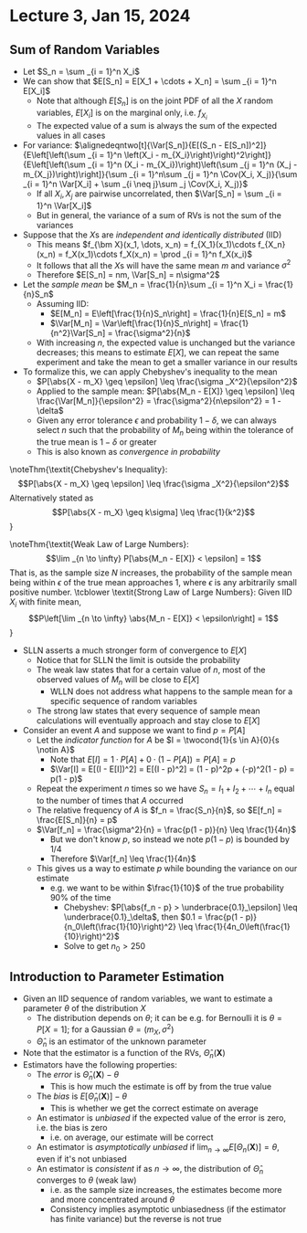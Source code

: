 # Lecture 3, Jan 15, 2024

## Sum of Random Variables

* Let $S_n = \sum _{i = 1}^n X_i$
* We can show that $E[S_n] = E[X_1 + \cdots + X_n] = \sum _{i = 1}^n E[X_i]$
	* Note that although $E[S_n]$ is on the joint PDF of all the $X$ random variables, $E[X_i]$ is on the marginal only, i.e. $f_{X_i}$
	* The expected value of a sum is always the sum of the expected values in all cases
* For variance: $\alignedeqntwo[t]{\Var[S_n]}{E[(S_n - E[S_n])^2]}{E\left[\left(\sum _{i = 1}^n \left(X_i - m_{X_i}\right)\right)^2\right]}{E\left[\left(\sum _{i = 1}^n (X_i - m_{X_i})\right)\left(\sum _{j = 1}^n (X_j - m_{X_j})\right)\right]}{\sum _{i = 1}^n\sum _{j = 1}^n \Cov(X_i, X_j)}{\sum _{i = 1}^n \Var[X_i] + \sum _{i \neq j}\sum _j \Cov(X_i, X_j)}$
	* If all $X_i, X_j$ are pairwise uncorrelated, then $\Var[S_n] = \sum _{i = 1}^n \Var[X_i]$
	* But in general, the variance of a sum of RVs is not the sum of the variances
* Suppose that the $X$s are *independent and identically distributed* (IID)
	* This means $f_{\bm X}(x_1, \dots, x_n) = f_{X_1}(x_1)\cdots f_{X_n}(x_n) = f_X(x_1)\cdots f_X(x_n) = \prod _{i = 1}^n f_X(x_i)$
	* It follows that all the $X$s will have the same mean $m$ and variance $\sigma^2$
	* Therefore $E[S_n] = nm, \Var[S_n] = n\sigma^2$
* Let the *sample mean* be $M_n = \frac{1}{n}\sum _{i = 1}^n X_i = \frac{1}{n}S_n$
	* Assuming IID:
		* $E[M_n] = E\left[\frac{1}{n}S_n\right] = \frac{1}{n}E[S_n] = m$
		* $\Var[M_n] = \Var\left[\frac{1}{n}S_n\right] = \frac{1}{n^2}\Var[S_n] = \frac{\sigma^2}{n}$
	* With increasing $n$, the expected value is unchanged but the variance decreases; this means to estimate $E[X]$, we can repeat the same experiment and take the mean to get a smaller variance in our results
* To formalize this, we can apply Chebyshev's inequality to the mean
	* $P[\abs{X - m_X} \geq \epsilon] \leq \frac{\sigma _X^2}{\epsilon^2}$
	* Applied to the sample mean: $P[\abs{M_n - E[X]} \geq \epsilon] \leq \frac{\Var[M_n]}{\epsilon^2} = \frac{\sigma^2}{n\epsilon^2} = 1 - \delta$
	* Given any error tolerance $\epsilon$ and probability $1 - \delta$, we can always select $n$ such that the probability of $M_n$ being within the tolerance of the true mean is $1 - \delta$ or greater
	* This is also known as *convergence in probability*

\noteThm{\textit{Chebyshev's Inequality}: $$P[\abs{X - m_X} \geq \epsilon] \leq \frac{\sigma _X^2}{\epsilon^2}$$Alternatively stated as $$P[\abs{X - m_X} \geq k\sigma] \leq \frac{1}{k^2}$$}

\noteThm{\textit{Weak Law of Large Numbers}: $$\lim _{n \to \infty} P[\abs{M_n - E[X]} < \epsilon] = 1$$That is, as the sample size $N$ increases, the probability of the sample mean being within $\epsilon$ of the true mean approaches 1, where $\epsilon$ is any arbitrarily small positive number.
\tcblower
\textit{Strong Law of Large Numbers}: Given IID $X_i$ with finite mean, $$P\left[\lim _{n \to \infty} \abs{M_n - E[X]} < \epsilon\right] = 1$$}

* SLLN asserts a much stronger form of convergence to $E[X]$
	* Notice that for SLLN the limit is outside the probability
	* The weak law states that for a certain value of $n$, most of the observed values of $M_n$ will be close to $E[X]$
		* WLLN does not address what happens to the sample mean for a specific sequence of random variables
	* The strong law states that every sequence of sample mean calculations will eventually approach and stay close to $E[X]$
* Consider an event $A$ and suppose we want to find $p = P[A]$
	* Let the *indicator function* for $A$ be $I = \twocond{1}{s \in A}{0}{s \notin A}$
		* Note that $E[I] = 1 \cdot P[A] + 0 \cdot (1 - P[A]) = P[A] = p$
		* $\Var[I] = E[(I - E[I])^2] = E[(I - p)^2] = (1 - p)^2p + (-p)^2(1 - p) = p(1 - p)$
	* Repeat the experiment $n$ times so we have $S_n = I_1 + I_2 + \cdots + I_n$ equal to the number of times that $A$ occurred
	* The relative frequency of $A$ is $f_n = \frac{S_n}{n}$, so $E[f_n] = \frac{E[S_n]}{n} = p$
	* $\Var[f_n] = \frac{\sigma^2}{n} = \frac{p(1 - p)}{n} \leq \frac{1}{4n}$
		* But we don't know $p$, so instead we note $p(1 - p)$ is bounded by $1/4$
		* Therefore $\Var[f_n] \leq \frac{1}{4n}$
	* This gives us a way to estimate $p$ while bounding the variance on our estimate
		* e.g. we want to be within $\frac{1}{10}$ of the true probability 90% of the time
			* Chebyshev: $P[\abs{f_n - p} > \underbrace{0.1}_\epsilon] \leq \underbrace{0.1}_\delta$, then $0.1 = \frac{p(1 - p)}{n_0\left(\frac{1}{10}\right)^2} \leq \frac{1}{4n_0\left(\frac{1}{10}\right)^2}$
			* Solve to get $n_0 > 250$

## Introduction to Parameter Estimation

* Given an IID sequence of random variables, we want to estimate a parameter $\theta$ of the distribution $X$
	* The distribution depends on $\theta$; it can be e.g. for Bernoulli it is $\theta = P[X = 1]$; for a Gaussian $\theta = (m_X, \sigma^2)$
	* $\hat \Theta _n$ is an estimator of the unknown parameter
* Note that the estimator is a function of the RVs, $\hat\Theta _n(\bm X)$
* Estimators have the following properties:
	* The *error* is $\hat\Theta _n(\bm X) - \theta$
		* This is how much the estimate is off by from the true value
	* The *bias* is $E[\hat\Theta _n(\bm X)] - \theta$
		* This is whether we get the correct estimate on average
	* An estimator is *unbiased* if the expected value of the error is zero, i.e. the bias is zero
		* i.e. on average, our estimate will be correct
	* An estimator is *asymptotically unbiased* if $\lim _{n \to \infty} E[\Theta _n(\bm X)] = \theta$, even if it's not unbiased
	* An estimator is *consistent* if as $n \to \infty$, the distribution of $\hat\Theta _n$ converges to $\theta$ (weak law)
		* i.e. as the sample size increases, the estimates become more and more concentrated around $\theta$
		* Consistency implies asymptotic unbiasedness (if the estimator has finite variance) but the reverse is not true

